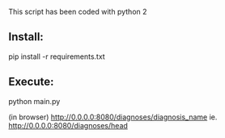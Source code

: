 
This script has been coded with python 2

Install:
-------------
pip install -r requirements.txt

Execute:
-------------
python main.py

(in browser)
http://0.0.0.0:8080/diagnoses/diagnosis_name
ie. http://0.0.0.0:8080/diagnoses/head
